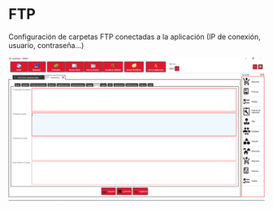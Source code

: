 # FTP

Configuración de carpetas FTP conectadas a la aplicación \(IP de conexión, usuario, contraseña...\)

![](../../../.gitbook/assets/image%20%28366%29.png)

